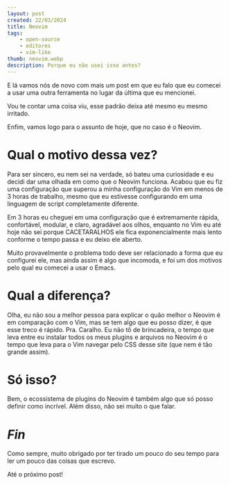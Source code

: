 ```yaml
---
layout: post
created: 22/03/2024
title: Neovim
tags:
    - open-source
    - editores
    - vim-like
thumb: neovim.webp
description: Porque eu não usei isso antes?
---
```

<p>E lá vamos nós de novo com mais um post em que eu falo que eu comecei a usar
uma outra ferramenta no lugar da última que eu mencionei.</p> <p>Vou te contar
uma coisa viu, esse padrão deixa até mesmo eu mesmo irritado.</p> <p>Enfim,
vamos logo para o assunto de hoje, que no caso é o Neovim.</p> <h1>Qual o
  motivo dessa vez?</h1> <p>Para ser sincero, eu nem sei na verdade, só bateu
uma curiosidade e eu decidi dar uma olhada em como que o Neovim funciona.
Acabou que eu fiz uma configuração que superou a minha configuração do Vim em
menos de 3 horas de trabalho, mesmo que eu estivesse configurando em uma
linguagem de script completamente diferente.</p> <p>Em 3 horas eu cheguei em
uma configuração que é extremamente rápida, confortável, modular, e claro,
agradável aos olhos, enquanto no Vim eu até hoje não sei porque CACETARALHOS
ele fica exponencialmente mais lento conforme o tempo passa e eu deixo ele
aberto.</p> <p>Muito provavelmente o problema todo deve ser relacionado a forma
que eu configurei ele, mas ainda assim é algo que incomoda, e foi um dos
motivos pelo qual eu comecei a usar o Emacs.</p> <h1>Qual a diferença?</h1>
<p>Olha, eu não sou a melhor pessoa para explicar o quão melhor o Neovim é em
comparação com o Vim, mas se tem algo que eu posso dizer, é que esse treco é
rápido. Pra. Caralho. Eu não tô de brincadeira, o tempo que leva entre eu
instalar todos os meus plugins e arquivos no Neovim é o tempo que leva para o
Vim navegar pelo CSS desse site (que nem é tão grande assim).</p> <h1>Só
isso?</h1> <p>Bem, o ecossistema de plugins do Neovim é também algo que só
posso definir como incrível. Além disso, não sei muito o que falar.</p>
<h1><em>Fin</em></h1> <p>Como sempre, muito obrigado por ter tirado um pouco do
seu tempo para ler um pouco das coisas que escrevo.</p> <p>Até o próximo
post!</p>
